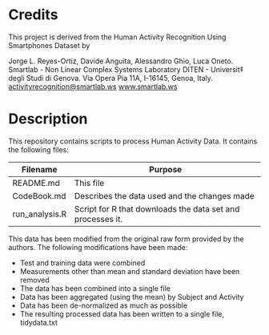 # Credits
This project is derived from the Human Activity Recognition Using Smartphones Dataset by 

Jorge L. Reyes-Ortiz, Davide Anguita, Alessandro Ghio, Luca Oneto.
Smartlab - Non Linear Complex Systems Laboratory
DITEN - Universit‡ degli Studi di Genova.
Via Opera Pia 11A, I-16145, Genoa, Italy.
activityrecognition@smartlab.ws
www.smartlab.ws

# Description
This repository contains scripts to process Human Activity Data.  It contains the following files:

Filename       | Purpose
---------------|----------
README.md      | This file
CodeBook.md    | Describes the data used and the changes made
run_analysis.R | Script for R that downloads the data set and processes it.

This data has been modified from the original raw form provided by the authors.  The following modifications have been made:

* Test and training data were combined
* Measurements other than mean and standard deviation have been removed
* The data has been combined into a single file
* Data has been aggregated (using the mean) by Subject and Activity
* Data has been de-normalized as much as possible
* The resulting processed data has been written to a single file, tidydata.txt